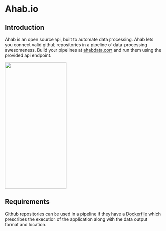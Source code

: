 Ahab.io
=========

Introduction
-------------

Ahab is an open source api, built to automate data processing. Ahab lets you connect valid github repositories in a pipeline of data-processing awesomeness. Build your pipelines at [ahabdata.com](http://ahabdata.com) and run them using the provided api endpoint.


<img width="198" height="406" src="https://s3-us-west-2.amazonaws.com/ahab/Process.jpg?X-Amz-Date=20150703T212850Z&X-Amz-Expires=300&X-Amz-Algorithm=AWS4-HMAC-SHA256&X-Amz-Signature=9087293fdb62559ea8a3d635ded719ebc8fcfc0ed572041c4e4f4260da7bd610&X-Amz-Credential=ASIAJN3HS7VZ2RGVZS5Q/20150703/us-west-2/s3/aws4_request&X-Amz-SignedHeaders=Host&x-amz-security-token=AQoDYXdzEMb//////////wEagALKW6U2suMEwbTOp0/U0phLdx3hGqzpsEGNMS48A23eebnpVqR3hK72%2B7aN1q9EQ8uNRleSXE2tJlS4EIF4s9n21TZZ8A2Q4cXGDNUv/7wWvuNUXY2sW0cgcqrTGO5RA7xmvmKSnPtajzyeotS4lqYU0Yupup3Md/iJS5bAkEmWM07Fjtar32zanQSQqnFKYeXhfIvi41iG0uwdHMt7pkjyVJKo1o4uaNAFSoGD7jcZHi3sS5BPkWAetWeC0Omre5l90DP1Za/dJ2VBl4W1Ev9S/Br8t8VnQHgKATLhKthK7WnxTQx1WIQRrc4e0RD0daK8ruCSLnANm2rIHqBa7SQcIKv326wF">


Requirements
----------------

Github repositories can be used in a pipeline if they have a [Dockerfile](https://docs.docker.com/reference/builder/) which prescribes the execution of the application along with the data output format and location.
